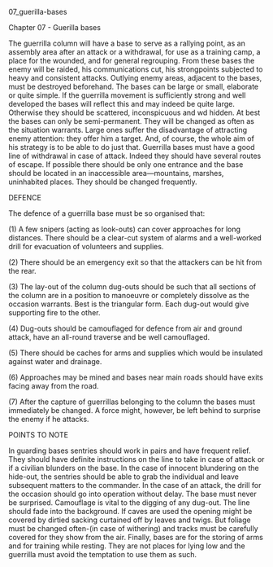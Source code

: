 07_guerilla-bases

Chapter 07 - Guerilla bases

The guerrilla column will have a base to serve as a rallying point, as an assembly area after an attack or a withdrawal, for use as a training camp, a place for the wounded, and for general regrouping.
From these bases the enemy will be raided, his communications cut, his strongpoints subjected to heavy and consistent attacks. Outlying enemy areas, adjacent to the bases, must be destroyed beforehand.
The bases can be large or small, elaborate or quite simple. If the guerrilla movement is sufficiently strong and well developed the bases will reflect this and may indeed be quite large. Otherwise they should be scattered, inconspicuous and wd hidden.
At best the bases can only be semi-permanent. They will be
changed as often as the situation warrants. Large ones suffer the disadvantage of attracting enemy attention: they offer him a target. And, of course, the whole aim of his strategy is to be able to do just that.
Guerrilla bases must have a good line of withdrawal in case of attack. Indeed they should have several routes of escape. If possible there should be only one entrance and the base should be located in an inaccessible area—mountains, marshes, uninhabited places.
They should be changed frequently.

DEFENCE

The defence of a guerrilla base must be so organised that:

(1) A few snipers (acting as look-outs) can cover approaches for long distances. There should be a clear-cut system of alarms and a well-worked drill for evacuation of volunteers and supplies.

(2) There should be an emergency exit so that the attackers can be hit from the rear.

(3) The lay-out of the column dug-outs should be such that all sections of the column are in a position to manoeuvre or completely dissolve as the occasion warrants. Best is the triangular form. Each dug-out would give supporting fire to the other.

(4) Dug-outs should be camouflaged for defence from air and ground attack, have an all-round traverse and be well camouflaged.

(5) There should be caches for arms and supplies which would be insulated against water and drainage.

(6) Approaches may be mined and bases near main roads should have exits facing away from the road.

(7) After the capture of guerrillas belonging to the column the bases must immediately be changed. A force might, however, be left behind to surprise the enemy if he attacks.

POINTS TO NOTE

In guarding bases sentries should work in pairs and have frequent relief. They should have definite instructions on the line to take in case of attack or if a civilian blunders on the base.
In the case of innocent blundering on the hide-out, the sentries should be able to grab the individual and leave subsequent matters to the commander. In the case of an attack, the drill for the occasion should go into operation without delay. The base must never be surprised.
Camouflage is vital to the digging of any dug-out. The line should fade into the background. If caves are used the opening might be covered by dirtied sacking curtained off by leaves and twigs. But foliage must be changed often-(in case of withering) and tracks must be carefully covered for they show from the air.
Finally, bases are for the storing of arms and for training while resting. They are not places for lying low and the guerrilla must avoid the temptation to use them as such.